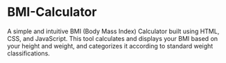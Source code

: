 # BMI-Calculator
A simple and intuitive BMI (Body Mass Index) Calculator built using HTML, CSS, and JavaScript. This tool calculates and displays your BMI based on your height and weight, and categorizes it according to standard weight classifications.
